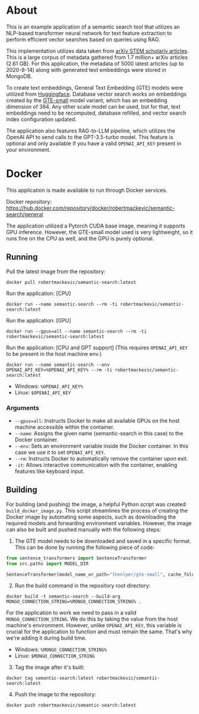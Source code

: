# About

This is an example application of a semantic search tool that utilizes an NLP-based transformer
neural network for text feature extraction to perform efficient vector searches based on queries using RAG.

This implementation utilizes data taken from
[arXiv STEM scholarly articles](https://data.world/liz-friedman/arxiv-stem-scholarly-articles).
This is a large corpus of metadata gathered from 1.7 million+ arXiv articles (2.61 GB). For this application,
the metadata of 5000 latest articles (up to 2020-8-14) along with generated text embeddings were stored in MongoDB.

To create text embeddings, General Text Embedding (GTE) models were utilized from
[Huggingface](https://huggingface.co/thenlper).
Database vector search works on embeddings created by the [GTE-small](https://huggingface.co/thenlper/gte-small)
model variant, which has an embedding dimension of 384. Any other scale model can be used, but for that,
text embeddings need to be recomputed, database refilled, and vector search index configuration updated.

The application also features RAG-to-LLM pipeline,
which utilizes the OpenAI API to send calls to the GPT-3.5-turbo model.
This feature is optional and only available if you have a valid `OPENAI_API_KEY` present in your environment.

# Docker

This application is made available to run through Docker services.

Docker repository: https://hub.docker.com/repository/docker/robertmackevic/semantic-search/general

The application utilized a Pytorch CUDA base image, meaning it supports GPU inference.
However, the GTE-small model used is very lightweight,
so it runs fine on the CPU as well, and the GPU is purely optional.

## Running

Pull the latest image from the repository:

```
docker pull robertmackevic/semantic-search:latest
```

Run the application: [CPU]

```
docker run --name semantic-search --rm -ti robertmackevic/semantic-search:latest
```

Run the application: [GPU]

```
docker run --gpus=all --name semantic-search --rm -ti robertmackevic/semantic-search:latest
```

Run the application: [CPU and GPT support] (This requires `OPENAI_API_KEY` to be present in the host machine env.)

```
docker run --name semantic-search --env OPENAI_API_KEY=%OPENAI_API_KEY% --rm -ti robertmackevic/semantic-search:latest
```

* Windows: `%OPENAI_API_KEY%`
* Linux: `$OPENAI_API_KEY`

### Arguments

* `--gpus=all`: Instructs Docker to make all available GPUs on the host machine accessible within the container.
* `--name`: Assigns the given name (semantic-search in this case) to the Docker container.
* `--env`: Sets an environment variable inside the Docker container. In this case we use it to set `OPENAI_API_KEY`.
* `--rm`: Instructs Docker to automatically remove the container upon exit.
* `-it`: Allows interactive communication with the container, enabling features like keyboard input.

## Building

For building (and pushing) the image, a helpful Python script was created: `build_docker_image.py`.
This script streamlines the process of creating the Docker image by automating some aspects, such as
downloading the required models and forwarding environment variables.
However, the image can also be built and pushed manually with the following steps:

1. The GTE model needs to be downloaded and saved in a specific format.
   This can be done by running the following piece of code:

```python
from sentence_transformers import SentenceTransformer
from src.paths import MODEL_DIR

SentenceTransformer(model_name_or_path="thenlper/gte-small", cache_folder=MODEL_DIR)
```

2. Run the build command in the repository root directory:

```
docker build -t semantic-search --build-arg MONGO_CONNECTION_STRING=%MONGO_CONNECTION_STRING% .
```

For the application to work we need to pass in a valid `MONGO_CONNECTION_STRING`.
We do this by taking the value from the host machine's environment.
However, unlike `OPENAI_API_KEY`, this variable is crucial for the application to function and must remain the same.
That's why we're adding it during build time.

* Windows: `%MONGO_CONNECTION_STRING%`
* Linux: `$MONGO_CONNECTION_STRING`

3. Tag the image after it's built:

```
docker tag semantic-search:latest robertmackevic/semantic-search:latest
```

4. Push the image to the repository:

```
docker push robertmackevic/semantic-search:latest
```